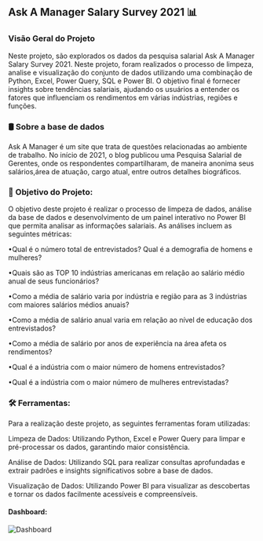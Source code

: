 
## Ask A Manager Salary Survey 2021 📊

### Visão Geral do Projeto

Neste projeto, são explorados os dados da pesquisa salarial Ask A Manager Salary Survey 2021. Neste projeto, foram realizados o processo de  limpeza, analise e visualização do conjunto de dados utilizando uma combinação de Python, Excel, Power Query, SQL e Power BI. O objetivo final é fornecer insights sobre tendências salariais, ajudando os usuários a entender os fatores que influenciam os rendimentos em várias indústrias, regiões e funções.

### 🛢 Sobre a base de dados

Ask A Manager é um site que trata de questões relacionadas ao ambiente de trabalho. No início de 2021, o blog publicou uma Pesquisa Salarial de Gerentes, onde os respondentes compartilharam, de maneira anonima seus salários,área de atuação, cargo atual, entre outros detalhes biográficos. 

### 🎯 Objetivo do Projeto:

O objetivo deste projeto é realizar o processo de limpeza de dados, análise da base de dados e desenvolvimento de um painel interativo no Power BI que permita analisar as informações salariais. As análises incluem as seguintes métricas:

•Qual é o número total de entrevistados? Qual é a demografia de homens e mulheres?

•Quais são as TOP 10 indústrias americanas em relação ao salário médio anual de seus funcionários?

•Como a média de salário varia por indústria e região para as 3 indústrias com maiores salários médios anuais?

•Como a média de salário anual varia em relação ao nível de educação dos entrevistados?

•Como a média de salário por anos de experiência na área afeta os rendimentos?

•Qual é a indústria com o maior número de homens entrevistados?

•Qual é a indústria com o maior número de mulheres entrevistadas?

### 🛠️ Ferramentas:

Para a realização deste projeto, as seguintes ferramentas foram utilizadas:

Limpeza de Dados: Utilizando Python, Excel e Power Query para limpar e pré-processar os dados, garantindo maior consistência.

Análise de Dados: Utilizando SQL para realizar consultas aprofundadas e extrair padrões e insights significativos sobre a base de dados.

Visualização de Dados: Utilizando Power BI para visualizar as descobertas e tornar os dados facilmente acessíveis e compreensíveis.


#### Dashboard:
![Dashboard](https://github.com/RodrigoAislan/Analise_Ask_A_Manager-Salary_Survey_2021_Python_SQL_Ecxel_Power_BI/assets/172406590/ab1ed3ae-44bb-498d-902e-cae9438ced2f)

